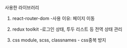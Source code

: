사용한 라이브러리

1. react-router-dom -사용 이유: 페이지 이동

2. redux toolkit -로그인 상태, 투두 리스트 등 전역 상태 관리

3. css module, scss, classnames - css중복 방지
